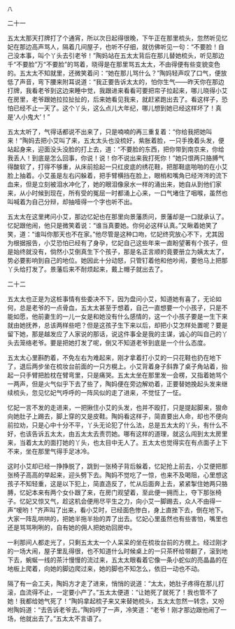    八 

   二十一

   五太太那天打牌打了个通宵，所以次日起得很晚，下午正在那里梳头，忽然听见忆妃在那边高声骂人，隔着几间屋子，也听不仔细，就彷佛听见一句：“不要脸！自己没本事，叫个丫头去引老爷！”陶妈站在五太太背后在那儿替她梳头，听见那边千“不要脸”万“不要脸”的骂着，晓得是在那里骂五太太，不由得便有些变貌变色的。五太太不知就里，还微笑着问：“她在那儿骂什么？”陶妈轻声叹了口气，便放低了声音，弯下腰来附耳说道：“我正要告诉太太的，怕你生气——昨天你在那边打牌，我看老爷到这边来睡中觉，我跟进来看看可要把帘子拉起来，哪儿晓得小艾在房里，老爷跟她拉拉扯扯的，后来她看见我来，就赶紧跑出去了。看这样子，恐怕已经不止一天了。这个丫头，这么点儿大年纪，哪儿想到她已经这样坏了！真是‘人小鬼大’！”

   五太太听了，气得话都说不出来了，只是喃喃的再三重复着：“你给我把她叫来！”陶妈去把小艾叫了来，五太太头也没梳好，紫胀着脸，一只手挽着头发，便站起身来，迎面没头没脸的打上去，道：“不要脸的东西，把你带到南京来，你给我丢人！到底是怎么回事，你说！说！你不说出来我打死你！”她只恨两只胳膊气得酸软了，打得不够重，从床前拾起一只红皮底的绣花鞋，把那鞋底啪啪的在小艾脸上抽着。小艾虽是左右闪躲着，把手臂横挡在脸上，眼梢和嘴角已经涔涔的流下血来，但是立刻被泪水冲化了，她的眼泪像泉水一样的涌出来，她自从到他们家来，从小时候到现在，所有受的冤屈一时都涌上心来，一口气堵住了咽喉，虽然也叫喊着为自己分辩，却抽噎得一个字也听不出。

   五太太在这里拷问小艾，那边忆妃也在那里向景藩质问，景藩却是一口就承认了。忆妃跟他闹，他只是微笑着说：“谁当真要她。你何必这样认真。”又瞅着她笑了笑，道：“谁叫你那天也不在家。”他尽管是这种口吻，忆妃终究放心不下，尤其因为根据报告，小艾恐怕已经有了身孕，忆妃自己这些年来一直盼望著有个孩子，但是始终就没有，倘然小艾倒真生下个孩子，那是名正言顺的竟要册立为姨太太了，势必要影响到自己的地位。她因此十分动怒，只管钉着他和他吵闹，要他马上把那丫头给打发了。景藩后来不耐烦起来，戴上帽子就出去了。

   二十二

   五太太也正是为这桩事情有些委决不下，因为盘问小艾，知道她有喜了，无论如何，总是老爷的一点骨血，五太太甚至于想着，自己一直想要一个小孩子，只是不能如愿，他前妻生的一儿一女是和她没有什么感情的，这一个小孩子要是一生下来就由她抚养，总该两样些吧？但是这孩子生下来以后，却把小艾怎样处置呢？要是留下她，那是越发应了人家说的那话，说这件事全是我的主谋，诚心的叫自己的丫头去笼络老爷。要是把她打发了呢，倒又不知道老爷到底是一个什么态度。

   五太太心里斟酌着，不免左右为难起来，刚才拿着打小艾的一只花鞋也扔在地下了，退后两步坐在梳妆台前面的一只方榥上。小艾背着身子斜靠了桌子角站着，抬起一只手臂把脸枕在臂弯里，只是痛哭。五太太坐在那里发一会楞，又指着她骂个一两声，但是火气似乎下去了些了，陶妈便在旁边解劝着，正要替她挽起头发来继续梳头，忽见忆妃气呼呼的一阵风似的走了进来，不觉怔了一怔。

   忆妃一言不发的走进来，一把揪住小艾的头发，也并不殴打，只是提起脚来，狠命向她肚子上踢去，脚上穿的又是皮鞋。陶妈看这样子，简直要出人命，却也不便向前拉劝，只是心中十分不平，丫头无论犯了什么法，总是五太太的丫头，有什么不好，也该告诉五太太，由五太太去责罚她。哪有这样的道理，就这么闯到太太房里来，当着太太的面打她的丫头，也太目中无人了。五太太也觉得实在有点面子上下不来，坐在那里气得手足冰冷。

   这时小艾却已经一挣挣脱了，跳到一张椅子背后躲着，忆妃抢上前去，小艾便把那张椅子高高的举起来，迎头劈下去。陶妈不觉吃了一惊，也来不及喝阻，心里想这孩子不知轻重，这是以下犯上，简直造反了，忙从后面奔上去，紧紧掣住她两只胳膊，忆妃本来有两个女仆跟了来，在房门观望着，至此便一拥而上，夺下那张椅子。忆妃又惊又气，趁这机会便用尽平生之力，向小艾一脚踢去，众人不由得一声“嗳哟！”齐声叫了出来，看小艾时，已经面色惨白，身上直挫下去，倒在地下。大家一阵乱哄哄的，把她半拖半抬的弄了出去。忆妃心里虽然也有些害怕，嘴里也还是骂骂咧咧的，自有她的佣人把她劝回房中。

   一利那间人都走光了，只剩五太太一个人呆呆的坐在梳妆台前的方櫈上。经过刚才的一场大闹，屋子里乱得很，也不知道什么时候桌上的一只茶杯给带翻了，滚到地下去，蜿蜒一线的茶汁慢慢的流过来，五太太眼看着它像一条小蛇似的亮晶晶的在地板上爬着，向她的脚边爬过来，她的脚也不知怎么，依旧一动也不动。

   隔了有一会工夫，陶妈方才走了进来，悄悄的说道：“太太，她肚子疼得在那儿打滚，血流得不止，一定要小产了。”五太太便道：“让她死了就死了！我也管不了她！我都给她气死了！”陶妈拿起梳子来又来替她梳头，五太太忽然一转念，又吩咐陶妈道：“去告诉老爷去。”陶妈哼了一声，冷笑道：“老爷！刚才那边跟他闹了一场，他就出去了。”五太太不言语了。

